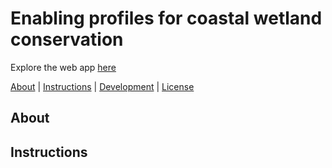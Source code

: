 # Enabling profiles for coastal wetland conservation

Explore the web app [here](https://cbuelow.shinyapps.io/conservation-opportunity/)

[About](#about) | [Instructions](#instructions) | [Development](#development) | [License](LICENSE)

## About

## Instructions
